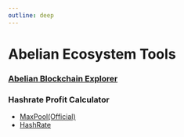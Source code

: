 ```yaml
---
outline: deep
---
```


# Abelian Ecosystem Tools

### [Abelian Blockchain Explorer](https://explorer.pqabelian.io/)

### Hashrate Profit Calculator
- [MaxPool(Official)](https://maxpool.org/home/hash-rate-calculator)
- [HashRate](https://hashrate.no/coins/ABEL/calculator)
